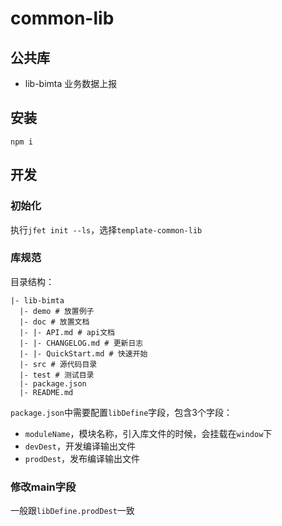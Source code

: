 # common-lib

## 公共库

- lib-bimta 业务数据上报

## 安装

```shell
npm i
```

## 开发

### 初始化

执行`jfet init --ls`，选择`template-common-lib`

### 库规范

目录结构：

```text
|- lib-bimta
  |- demo # 放置例子
  |- doc # 放置文档
  |- |- API.md # api文档
  |- |- CHANGELOG.md # 更新日志
  |- |- QuickStart.md # 快速开始
  |- src # 源代码目录
  |- test # 测试目录
  |- package.json
  |- README.md
```

`package.json`中需要配置`libDefine`字段，包含3个字段：

- `moduleName`，模块名称，引入库文件的时候，会挂载在`window`下
- `devDest`，开发编译输出文件
- `prodDest`，发布编译输出文件

### 修改main字段

一般跟`libDefine.prodDest`一致
